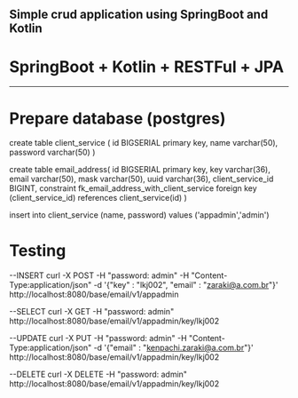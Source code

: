 
## Simple crud application using SpringBoot and Kotlin
# SpringBoot + Kotlin + RESTFul + JPA


--------------------------------------

# Prepare  database (postgres)

create table client_service (
    id BIGSERIAL primary key,
    name varchar(50),
    password varchar(50)
)

create table email_address(
    id BIGSERIAL primary key,
    key varchar(36),
    email varchar(50),
    mask varchar(50),
    uuid varchar(36),
    client_service_id BIGINT,
    constraint fk_email_address_with_client_service foreign key (client_service_id) references client_service(id)
)

insert into client_service (name, password) values ('appadmin','admin')


# Testing

--INSERT
curl -X POST -H "password: admin" -H "Content-Type:application/json" -d '{"key" : "lkj002", "email" : "zaraki@a.com.br"}' http://localhost:8080/base/email/v1/appadmin

--SELECT
curl -X GET -H "password: admin" http://localhost:8080/base/email/v1/appadmin/key/lkj002

--UPDATE
curl -X PUT -H "password: admin" -H "Content-Type:application/json" -d '{"email" : "kenpachi.zaraki@a.com.br"}' http://localhost:8080/base/email/v1/appadmin/key/lkj002

--DELETE
curl -X DELETE -H "password: admin" http://localhost:8080/base/email/v1/appadmin/key/lkj002